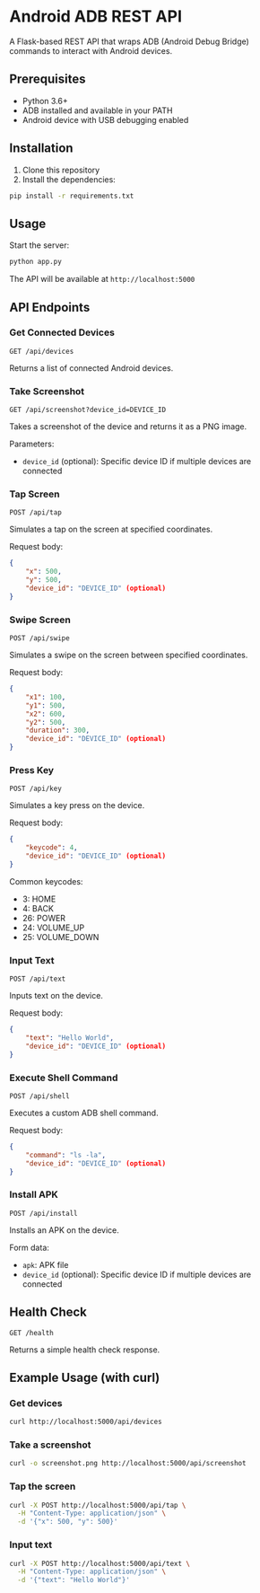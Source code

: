 # Android ADB REST API

A Flask-based REST API that wraps ADB (Android Debug Bridge) commands to interact with Android devices.

## Prerequisites

- Python 3.6+
- ADB installed and available in your PATH
- Android device with USB debugging enabled

## Installation

1. Clone this repository
2. Install the dependencies:

```bash
pip install -r requirements.txt
```

## Usage

Start the server:

```bash
python app.py
```

The API will be available at `http://localhost:5000`

## API Endpoints

### Get Connected Devices

```
GET /api/devices
```

Returns a list of connected Android devices.

### Take Screenshot

```
GET /api/screenshot?device_id=DEVICE_ID
```

Takes a screenshot of the device and returns it as a PNG image.

Parameters:
- `device_id` (optional): Specific device ID if multiple devices are connected

### Tap Screen

```
POST /api/tap
```

Simulates a tap on the screen at specified coordinates.

Request body:
```json
{
    "x": 500,
    "y": 500,
    "device_id": "DEVICE_ID" (optional)
}
```

### Swipe Screen

```
POST /api/swipe
```

Simulates a swipe on the screen between specified coordinates.

Request body:
```json
{
    "x1": 100,
    "y1": 500,
    "x2": 600,
    "y2": 500,
    "duration": 300,
    "device_id": "DEVICE_ID" (optional)
}
```

### Press Key

```
POST /api/key
```

Simulates a key press on the device.

Request body:
```json
{
    "keycode": 4,
    "device_id": "DEVICE_ID" (optional)
}
```

Common keycodes:
- 3: HOME
- 4: BACK
- 26: POWER
- 24: VOLUME_UP
- 25: VOLUME_DOWN

### Input Text

```
POST /api/text
```

Inputs text on the device.

Request body:
```json
{
    "text": "Hello World",
    "device_id": "DEVICE_ID" (optional)
}
```

### Execute Shell Command

```
POST /api/shell
```

Executes a custom ADB shell command.

Request body:
```json
{
    "command": "ls -la",
    "device_id": "DEVICE_ID" (optional)
}
```

### Install APK

```
POST /api/install
```

Installs an APK on the device.

Form data:
- `apk`: APK file
- `device_id` (optional): Specific device ID if multiple devices are connected

## Health Check

```
GET /health
```

Returns a simple health check response.

## Example Usage (with curl)

### Get devices

```bash
curl http://localhost:5000/api/devices
```

### Take a screenshot

```bash
curl -o screenshot.png http://localhost:5000/api/screenshot
```

### Tap the screen

```bash
curl -X POST http://localhost:5000/api/tap \
  -H "Content-Type: application/json" \
  -d '{"x": 500, "y": 500}'
```

### Input text

```bash
curl -X POST http://localhost:5000/api/text \
  -H "Content-Type: application/json" \
  -d '{"text": "Hello World"}'
```
